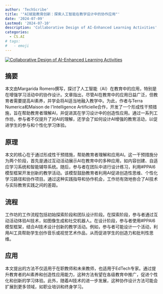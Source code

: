 ```yaml
---
author: 'TechScribe'
title: '"AI赋能教育创新：探索人工智能在教学设计中的协作应用"'
date: '2024-07-09'
Lastmod: '2024-07-10'
description: 'Collaborative Design of AI-Enhanced Learning Activities'
categories:
  - CS.AI
# tags:
#   - emoji
---
```


[![Collaborative Design of AI-Enhanced Learning Activities](https://arxiv-research-1301205113.cos.ap-guangzhou.myqcloud.com/images/2407.06660v1.pdf_0.jpg)](https://arxiv.org/abs/2407.06660v1)

## 摘要

本文由Margarida Romero撰写，探讨了人工智能（AI）在教育中的应用，特别是在增强学习活动中的协作设计。文章指出，尽管AI在教育中的应用日益广泛，但教育者需要提高AI素养，并学会将AI适当地融入教学中。为此，作者与Terra Numerica和Maison de l'Intelligence Artificielle合作，开发了一个形成性干预措施，旨在帮助教育者理解AI，并促进其在学习设计中的创造性应用。通过一系列工作坊，参与者不仅提升了对AI的理解，还学会了如何设计AI增强的教育活动，以促进学生的参与和个性化学习体验。<!--more-->

## 原理

本文的核心在于通过形成性干预措施，帮助教育者理解和应用AI。这一干预措施分为两个阶段，首先是通过互动活动展示AI在教育中的多种应用，如内容创建、自适应学习系统和智能辅导系统。随后，参与者在团队中进行设计练习，利用#PPAI6模型框架开发创新的教学活动。该模型鼓励教育者利用AI促进创造性思维、个性化学习路径和协作项目。通过这种实践指导和协作机会，工作坊有效地弥合了AI技术与实际教育实践之间的差距。

## 流程

工作坊的工作流程包括初始探索阶段和团队设计阶段。在探索阶段，参与者通过互动活动体验AI技术，如图像生成和社交机器人。在设计阶段，参与者使用#PPAI6模型框架，结合AI技术设计创新的教学活动。例如，参与者可能设计一个活动，利用AI工具帮助学生创作音乐或视觉艺术作品，从而促进学生的创造力和批判性思维。

## 应用

本文提出的方法不仅适用于在职教师和未来教师，也适用于EdTech专家。通过提升教育者的AI素养和创造性应用能力，这种方法有望在各级教育中推广，促进个性化和创新的学习体验。此外，随着AI技术的进一步发展，这种协作设计方法可能会扩展到更多领域，如职业培训和终身学习。